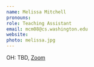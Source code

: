 ```yaml
---
name: Melissa Mitchell
pronouns: 
role: Teaching Assistant
email: mcm08@cs.washington.edu
website: 
photo: melissa.jpg
---
```


OH: TBD, [Zoom](https://washington.zoom.us/j/TBD)
